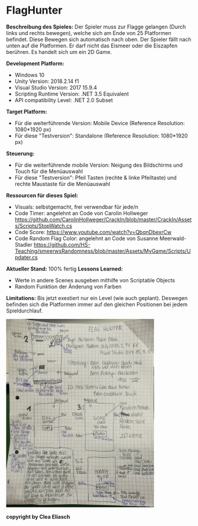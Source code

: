 # FlagHunter
**Beschreibung des Spieles:**
Der Spieler muss zur Flagge gelangen (Durch links und rechts bewegen), welche sich am Ende von 25 Platformen befindet. Diese Bewegen sich automatisch nach oben. Der Spieler fällt nach unten auf die Platformen. Er darf nicht das Eismeer oder die Eiszapfen berühren.
Es handelt sich um ein 2D Game. 

**Development Platform:**
* Windows 10 
* Unity Version: 2018.2.14 f1 
* Visual Studio Version: 2017 15.9.4
* Scripting Runtime Version: .NET 3.5 Equivalent
* API compatibility Level: .NET 2.0 Subset

**Target Platform:**
* Für die weiterführende Version: Mobile Device (Reference Resolution: 1080*1920 px)
* Für diese "Testversion": Standalone (Reference Resolution: 1080*1920 px)

**Steuerung:**
* Für die weiterführende mobile Version: Neigung des Bildschirms und Touch für die Menüauswahl
* Für diese "Testversion": Pfeil Tasten (rechte & linke Pfeiltaste) und rechte Maustaste für die Menüauswahl


**Ressourcen für dieses Spiel:**
* Visuals: selbstgemacht, frei verwendbar für jede/n
* Code Timer: angelehnt an Code von Carolin Hollweger https://github.com/CarolinHollweger/CrackIn/blob/master/CrackIn/Assets/Scripts/StopWatch.cs
* Code Score: https://www.youtube.com/watch?v=QbqnDbexrCw
* Code Random Flag Color: angelehnt an Code von Susanne Meerwald-Stadler https://github.com/HS-Teaching/smeerwsRandomness/blob/master/Assets/MyGame/Scripts/Updater.cs

**Aktueller Stand:** 100% fertig
**Lessons Learned:**
* Werte in andere Scenes ausgeben mithilfe von Scriptable Objects
* Random Funktion der Änderung von Farben

**Limitations:** 
Bis jetzt exestiert nur ein Level (wie auch geplant). Deswegen befinden sich die Platformen immer auf den gleichen Positionen bei jedem Spieldurchlauf. 
<div>
<img src= "./Screenshots/concept_V2.jpg" width="400">
</div>

**copyright by Clea Eliasch**